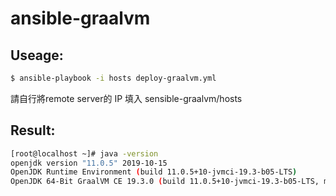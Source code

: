 # ansible-graalvm

## Useage:

```bash
$ ansible-playbook -i hosts deploy-graalvm.yml
```

請自行將remote server的 IP 填入 sensible-graalvm/hosts

## Result:

```bash
[root@localhost ~]# java -version
openjdk version "11.0.5" 2019-10-15
OpenJDK Runtime Environment (build 11.0.5+10-jvmci-19.3-b05-LTS)
OpenJDK 64-Bit GraalVM CE 19.3.0 (build 11.0.5+10-jvmci-19.3-b05-LTS, mixed mode, sharing)
```

